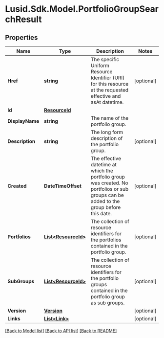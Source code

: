 # Lusid.Sdk.Model.PortfolioGroupSearchResult

## Properties

Name | Type | Description | Notes
------------ | ------------- | ------------- | -------------
**Href** | **string** | The specific Uniform Resource Identifier (URI) for this resource at the requested effective and asAt datetime. | [optional] 
**Id** | [**ResourceId**](ResourceId.md) |  | 
**DisplayName** | **string** | The name of the portfolio group. | 
**Description** | **string** | The long form description of the portfolio group. | [optional] 
**Created** | **DateTimeOffset** | The effective datetime at which the portfolio group was created. No portfolios or sub groups can be added to the group before this date. | [optional] 
**Portfolios** | [**List&lt;ResourceId&gt;**](ResourceId.md) | The collection of resource identifiers for the portfolios contained in the portfolio group. | [optional] 
**SubGroups** | [**List&lt;ResourceId&gt;**](ResourceId.md) | The collection of resource identifiers for the portfolio groups contained in the portfolio group as sub groups. | [optional] 
**Version** | [**Version**](Version.md) |  | [optional] 
**Links** | [**List&lt;Link&gt;**](Link.md) |  | [optional] 

[[Back to Model list]](../README.md#documentation-for-models) [[Back to API list]](../README.md#documentation-for-api-endpoints) [[Back to README]](../README.md)

